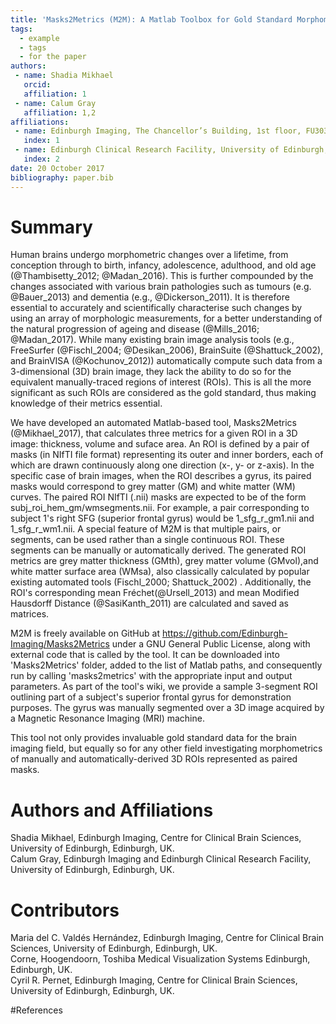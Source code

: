 ```yaml
---
title: 'Masks2Metrics (M2M): A Matlab Toolbox for Gold Standard Morphometrics'
tags:
  - example
  - tags
  - for the paper
authors:
 - name: Shadia Mikhael
   orcid: 
   affiliation: 1
 - name: Calum Gray
   affiliation: 1,2
affiliations:
 - name: Edinburgh Imaging, The Chancellor’s Building, 1st floor, FU303e, 49 Little France Crescent, Edinburgh, Scotland, UK, EH16 4SB.
   index: 1
 - name: Edinburgh Clinical Research Facility, University of Edinburgh, Edinburgh, UK.
   index: 2
date: 20 October 2017
bibliography: paper.bib
---
```



# Summary

Human brains undergo morphometric changes over a lifetime, from conception through to birth, infancy, adolescence, adulthood, and old age (@Thambisetty_2012; @Madan_2016). This is further compounded by the changes associated with various brain pathologies such as tumours (e.g. @Bauer_2013) and dementia (e.g., @Dickerson_2011). It is therefore essential to accurately and scientifically characterise such changes by using an array of morphologic measurements, for a better understanding of the natural progression of ageing and disease (@Mills_2016; @Madan_2017). While many existing brain image analysis tools (e.g., FreeSurfer (@Fischl_2004; @Desikan_2006), BrainSuite (@Shattuck_2002), and BrainVISA (@Kochunov_2012)) automatically compute such data from a 3-dimensional (3D) brain image, they lack the ability to do so for the equivalent manually-traced regions of interest (ROIs). This is all the more significant as such ROIs are considered as the gold standard, thus making knowledge of their metrics essential.


We have developed an automated Matlab-based tool, Masks2Metrics (@Mikhael_2017), that calculates three metrics for a given ROI in a 3D image: thickness, volume and suface area. An ROI is defined by a pair of masks (in NIfTI file format) representing its outer and inner borders, each of which are drawn continuously along one direction (x-, y- or z-axis). In the specific case of brain images, when the ROI describes a gyrus, its paired masks would correspond to grey matter (GM) and white matter (WM) curves. The paired ROI NIfTI (.nii) masks are expected to be of the form subj_roi_hem_gm/wmsegments.nii. For example, a pair corresponding to subject 1's right SFG (superior frontal gyrus) would be 1_sfg_r_gm1.nii and 1_sfg_r_wm1.nii. A special feature of M2M is that multiple pairs, or segments, can be used rather than a single continuous ROI. These segments can be manually or automatically derived. The generated ROI metrics are grey matter thickness (GMth), grey matter volume (GMvol),and white matter surface area (WMsa), also classically calculated by popular existing automated tools (Fischl_2000; Shattuck_2002) . Additionally, the ROI's corresponding mean Fréchet(@Ursell_2013) and mean Modified Hausdorff Distance (@SasiKanth_2011) are calculated and saved as matrices.


M2M is freely available on GitHub at https://github.com/Edinburgh-Imaging/Masks2Metrics under a GNU General Public License, along with external code that is called by the tool. It can be downloaded into 'Masks2Metrics' folder, added to the list of Matlab paths, and consequently run by calling 'masks2metrics' with the appropriate input and output parameters. As part of the tool's wiki, we provide a sample 3-segment ROI outlining part of a subject's superior frontal gyrus for demonstration purposes. The gyrus was manually segmented over a 3D image acquired by a Magnetic Resonance Imaging (MRI) machine. 

This tool not only provides invaluable gold standard data for the brain imaging field, but equally so for any other field investigating morphometrics of manually and automatically-derived 3D ROIs represented as paired masks.



# Authors and Affiliations
Shadia Mikhael, Edinburgh Imaging, Centre for Clinical Brain Sciences, University of Edinburgh, Edinburgh, UK.  
Calum Gray, Edinburgh Imaging and Edinburgh Clinical Research Facility, University of Edinburgh, Edinburgh, UK.  


# Contributors
Maria del C. Valdés Hernández, Edinburgh Imaging, Centre for Clinical Brain Sciences, University of Edinburgh, Edinburgh, UK.  
Corne, Hoogendoorn, Toshiba Medical Visualization Systems Edinburgh, Edinburgh, UK.  
Cyril R. Pernet, Edinburgh Imaging, Centre for Clinical Brain Sciences, University of Edinburgh, Edinburgh, UK.  

#References
